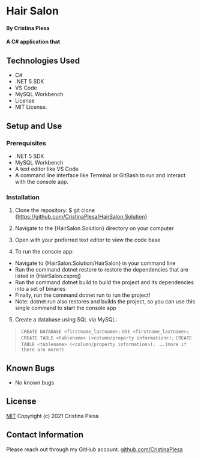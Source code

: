 # Hair Salon

#### By Cristina Plesa

#### A C# application that 

## Technologies Used

* C#
* .NET 5 SDK
* VS Code
* MySQL Workbench
* License
* MIT License.

## Setup and Use

### Prerequisites

* .NET 5 SDK
* MySQL Workbench
* A text editor like VS Code
* A command line interface like Terminal or GitBash to run and interact with the console app.

### Installation

1. Clone the repository: $ git clone {https://github.com/CristinaPlesa/HairSalon.Solution}
2. Navigate to the {HairSalon.Solution} directory on your computer
3. Open with your preferred text editor to view the code base

4. To run the console app:
  * Navigate to {HairSalon.Solution/HairSalon} in your command line
  * Run the command dotnet restore to restore the dependencies that are listed in {HairSalon.csproj}
  * Run the command dotnet build to build the project and its dependencies into a set of binaries
  * Finally, run the command dotnet run to run the project!
  * Note: dotnet run also restores and builds the project, so you can use this single command to start the console app

  <!-- // THIS IS THE MOST IMPORTANT STEP, AND IT’S NEW. YOU MUST TELL US HOW TO SET UP YOUR DATABASE -->

5. Create a database using SQL via MySQL:
   
> `CREATE DATABASE <firstname_lastname>;`
> `USE <firstname_lastname>;`
> `CREATE TABLE <tablename> (<column/property information>);`
> `CREATE TABLE <tablename> (<column/property information>);`
      ` ….(more if there are more!)`

## Known Bugs

* No known bugs

## License

[MIT](https://opensource.org/licenses/MIT) Copyright (c) 2021 Cristina Plesa

## Contact Information

Please reach out through my GitHub account.
[github.com/CristinaPlesa](https://github.com/CristinaPlesa)

<!-- Index, Create, Delete, DeleteConfirm, and...
Details(), Create(), Create() (with an HttpPost), Delete(), DeleteConfirmed(), Index(), Edit(), Edit() (with an HttpPost).  -->


<!-- Don't forget to add styling at the end! 
  * also should this proxies package from Entity Framework Core be part of the instructions? : $ dotnet add package Microsoft.EntityFrameworkCore.Proxies -v 5.0.0

  * also need to add specific specialties and date of hire fields for Stylists. Do this in constructor and SQL Database.

  * Is CREATE functionality included for one class and is CREATE and VIEW functionality included for the other class? (What does this mean? Why wouldn't both classes have VIEW functionality?)

  *  instructions are given to the user on how to recreate the appsettings.json file
-->

<!-- * DON'T FORGET TO FINISH OUT YOUR README INSTRUCTIONS, ADD STYLING, AND EXPORT YOUR SQL DATABASE TO YOUR ROOT DIRECTORY :) -->
